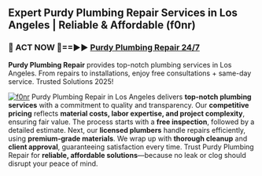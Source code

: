 ## Expert Purdy Plumbing Repair Services in Los Angeles | Reliable & Affordable (f0nr)  

<h3>🚿 ACT NOW 🌟==►► <a href="https://tinyurl.com/2ne6vx2x" rel="nofollow">Purdy Plumbing Repair 24/7</a></h3>

**Purdy Plumbing Repair** provides top-notch plumbing services in Los Angeles. From repairs to installations, enjoy free consultations + same-day service. Trusted Solutions 2025!

[![f0nr](https://i.imgur.com/4PFF4AK.jpeg)](https://tinyurl.com/2ne6vx2x)
Purdy Plumbing Repair in Los Angeles delivers **top-notch plumbing services** with a commitment to quality and transparency. Our **competitive pricing** reflects **material costs, labor expertise, and project complexity**, ensuring fair value. The process starts with a **free inspection**, followed by a detailed estimate. Next, our **licensed plumbers** handle repairs efficiently, using **premium-grade materials**. We wrap up with **thorough cleanup** and **client approval**, guaranteeing satisfaction every time. Trust Purdy Plumbing Repair for **reliable, affordable solutions**—because no leak or clog should disrupt your peace of mind.